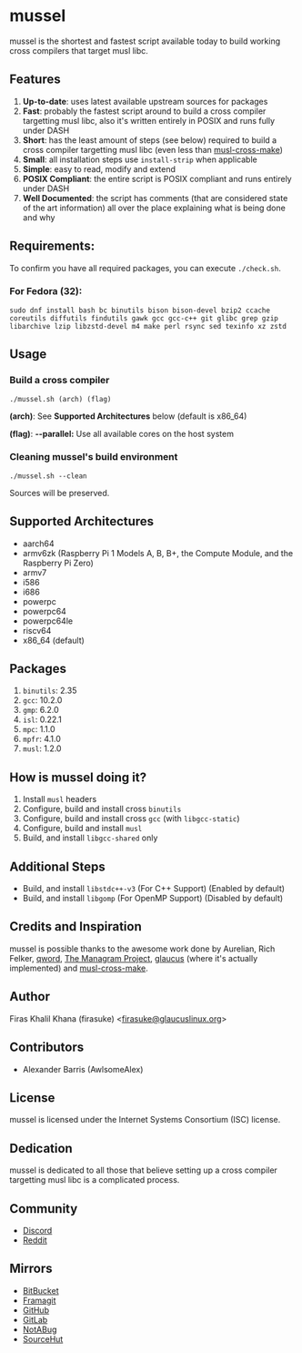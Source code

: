 # mussel
mussel is the shortest and fastest script available today to build working cross
compilers that target musl libc.

## Features
1. **Up-to-date**: uses latest available upstream sources for packages
2. **Fast**: probably the fastest script around to build a cross compiler
   targetting musl libc, also it's written entirely in POSIX and runs fully
   under DASH
3. **Short**: has the least amount of steps (see below) required to build a
   cross compiler targetting musl libc (even less than
   [musl-cross-make](https://github.com/richfelker/musl-cross-make))
4. **Small**: all installation steps use `install-strip` when applicable
5. **Simple**: easy to read, modify and extend
6. **POSIX Compliant**: the entire script is POSIX compliant and runs entirely
   under DASH
7. **Well Documented**: the script has comments (that are considered state of
   the art information) all over the place explaining what is being done and why

## Requirements:
To confirm you have all required packages, you can execute `./check.sh`.
### For Fedora (32):
```Sh
sudo dnf install bash bc binutils bison bison-devel bzip2 ccache coreutils diffutils findutils gawk gcc gcc-c++ git glibc grep gzip libarchive lzip libzstd-devel m4 make perl rsync sed texinfo xz zstd
```

## Usage
### Build a cross compiler
```Sh
./mussel.sh (arch) (flag)
```

**(arch)**: See **Supported Architectures** below (default is x86_64)

**(flag)**: **--parallel:** Use all available cores on the host system

### Cleaning mussel's build environment
```Sh
./mussel.sh --clean
```

Sources will be preserved.

## Supported Architectures
* aarch64
* armv6zk (Raspberry Pi 1 Models A, B, B+, the Compute Module, and the Raspberry
Pi Zero)
* armv7
* i586
* i686
* powerpc
* powerpc64
* powerpc64le
* riscv64
* x86_64 (default)

## Packages
1. `binutils`: 2.35
2. `gcc`: 10.2.0
3. `gmp`: 6.2.0
4. `isl`: 0.22.1
5. `mpc`: 1.1.0
6. `mpfr`: 4.1.0
7. `musl`: 1.2.0

## How is mussel doing it?
1. Install `musl` headers
2. Configure, build and install cross `binutils`
3. Configure, build and install cross `gcc` (with `libgcc-static`)
4. Configure, build and install `musl`
5. Build, and install `libgcc-shared` only

## Additional Steps
* Build, and install `libstdc++-v3` (For C++ Support) (Enabled by default)
* Build, and install `libgomp` (For OpenMP Support) (Disabled by default)

## Credits and Inspiration
mussel is possible thanks to the awesome work done by Aurelian, Rich Felker,
[qword](https://github.com/qword-os), [The Managram Project](
https://github.com/managarm), [glaucus](https://www.glaucuslinux.org/) (where
it's actually implemented) and [musl-cross-make](
https://github.com/richfelker/musl-cross-make).

## Author
Firas Khalil Khana (firasuke) <[firasuke@glaucuslinux.org](
mailto:firasuke@glaucuslinux.org)>

## Contributors
* Alexander Barris (AwlsomeAlex)

## License
mussel is licensed under the Internet Systems Consortium (ISC) license.

## Dedication
mussel is dedicated to all those that believe setting up a cross compiler
targetting musl libc is a complicated process.

## Community
* [Discord](https://discord.gg/b6r2p3z)
* [Reddit](https://www.reddit.com/r/distrodev/)

## Mirrors
* [BitBucket](https://bitbucket.org/firasuke/mussel)
* [Framagit](https://framagit.org/firasuke/mussel)
* [GitHub](https://github.com/firasuke/mussel)
* [GitLab](https://gitlab.com/firasuke/mussel)
* [NotABug](https://notabug.org/firasuke/mussel)
* [SourceHut](https://git.sr.ht/~firasuke/mussel)
